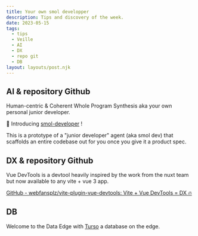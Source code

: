 ```yaml
---
title: Your own smol developper
description: Tips and discovery of the week.
date: 2023-05-15
tags:
  - tips
  - Veille
  - AI
  - DX
  - repo git
  - DB
layout: layouts/post.njk
---
```

## AI & repository Github

Human-centric & Coherent Whole Program Synthesis aka your own personal junior developer.

🐣 Introducing  [smol-developer](https://github.com/smol-ai/developer/) !

This is a prototype of a "junior developer" agent (aka smol dev) that scaffolds an entire codebase out for you once you give it a product spec.

## DX & repository Github

Vue DevTools is a devtool heavily inspired by the work from the nuxt team but now available to any vite + vue 3 app.

[GitHub - webfansplz/vite-plugin-vue-devtools: Vite + Vue DevTools = DX  🔥](https://github.com/webfansplz/vite-plugin-vue-devtools)

## DB

Welcome to the Data Edge with [Turso](https://turso.tech/) a database on the edge.